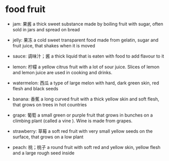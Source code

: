# food fruit

- jam: 果酱 a thick sweet substance made by boiling fruit with sugar, often sold in jars and spread on bread
- jelly: 果冻 a cold sweet transparent food made from gelatin, sugar and fruit juice, that shakes when it is moved
- sauce: 调味汁；酱 a thick liquid that is eaten with food to add flavour to it

- lemon: 柠檬 a yellow citrus fruit with a lot of sour juice. Slices of lemon and lemon juice are used in cooking and drinks.
- watermelon: 西瓜 a type of large melon with hard, dark green skin, red flesh and black seeds
- banana: 香蕉 a long curved fruit with a thick yellow skin and soft flesh, that grows on trees in hot countries
- grape: 葡萄 a small green or purple fruit that grows in bunches on a climbing plant (called a vine ). Wine is made from grapes.
- strawberry: 草莓 a soft red fruit with very small yellow seeds on the surface, that grows on a low plant
- peach: 桃；桃子 a round fruit with soft red and yellow skin, yellow flesh and a large rough seed inside
